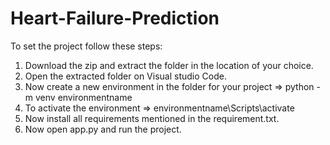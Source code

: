 # Heart-Failure-Prediction
To set the project follow these steps:
1. Download the zip and extract the folder in the location of your choice.
2. Open the extracted folder on Visual studio Code.
3. Now create a new environment in the folder for your project => python -m venv environmentname
4. To activate the environment => environmentname\Scripts\activate
5. Now install all requirements mentioned in the requirement.txt.
6. Now open app.py and run the project.
